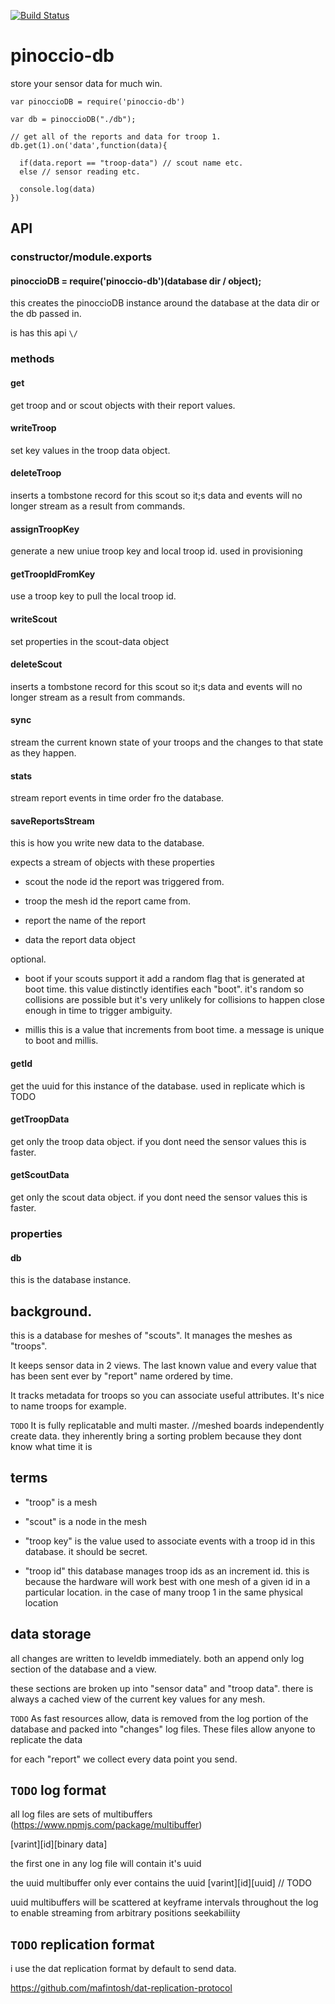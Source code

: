 
[![Build Status](https://travis-ci.org/Pinoccio/pinoccio-db.svg)](http://travis-ci.org/Pinoccio/pinoccio-db)

  pinoccio-db
===============

store your sensor data for much win.

```
var pinoccioDB = require('pinoccio-db')

var db = pinoccioDB("./db");

// get all of the reports and data for troop 1.
db.get(1).on('data',function(data){

  if(data.report == "troop-data") // scout name etc.
  else // sensor reading etc.

  console.log(data)
})

```


API
---

### constructor/module.exports

#### pinoccioDB = require('pinoccio-db')(database dir / object);

this creates the pinoccioDB instance around the database at the data dir or the db passed in.

is has this api `\/`

### methods

#### get
get troop and or scout objects with  their report values.

#### writeTroop
set key values in the troop data object.

#### deleteTroop
inserts a tombstone record for this scout so it;s data and events will no longer stream as a result from commands.

#### assignTroopKey
generate a new uniue troop key and local troop id. used in provisioning

#### getTroopIdFromKey
use a troop key to pull the local troop id.

#### writeScout
set properties in the scout-data object

#### deleteScout
inserts a tombstone record for this scout so it;s data and events will no longer stream as a result from commands.

#### sync
stream the current known state of your troops and the changes to that state as they happen.

#### stats
stream report events in time order fro the database.

#### saveReportsStream
this is how you write new data to the database. 

expects a stream of objects with these properties

- scout
  the node id the report was triggered from.

- troop
  the mesh id the report came from.

- report 
  the name of the report

- data
  the report data object


optional.


- boot
  if your scouts support it add a random flag that is generated at boot time. this value distinctly identifies each "boot". it's random so collisions are possible but it's very unlikely for collisions to happen close enough in time to trigger ambiguity.

- millis
  this is a value that increments from boot time. a message is unique to boot and millis.


#### getId
get the uuid for this instance of the database. used in replicate which is TODO

#### getTroopData
get only the troop data object. if you dont need the sensor values this is faster.

#### getScoutData
get only the scout data object. if you dont need the sensor values this is faster.


### properties

#### db

this is the database instance.




background.
-----------


this is a database for meshes of "scouts". It manages the meshes as "troops".

It keeps sensor data in 2 views. The last known value and every value that has been sent ever by "report" name ordered by time.

It tracks metadata for troops so you can associate useful attributes. It's nice to name troops for example.

`TODO`
It is fully replicatable and multi master. 
//meshed boards independently create data. they inherently bring a sorting problem because they dont know what time it is

terms
-----

- "troop" is a mesh

- "scout" is a node in the mesh

- "troop key" is the value used to associate events with a troop id in this database. it should be secret.

-  "troop id"
    this database manages troop ids as an increment id. this is because the hardware will work best with one mesh of a given id in a particular location. in the case of many troop 1 in the same physical location 

data storage
------------
all changes are written to leveldb immediately. both an append only log section of the database and a view.

these sections are broken up into "sensor data" and "troop data". there is always a cached view of the current key values for any mesh.

`TODO`
As fast resources allow, data is removed from the log portion of the database and packed into "changes" log files. 
These files allow anyone to replicate the data

for each "report" we collect every data point you send. 


`TODO` log format
----------
all log files are sets of multibuffers (https://www.npmjs.com/package/multibuffer)

[varint][id][binary data]

the first one in any log file will contain it's uuid

the uuid multibuffer only ever contains the uuid [varint][id][uuid] // TODO

uuid multibuffers will be scattered at keyframe intervals throughout the log to enable streaming from arbitrary positions seekabiliity 


`TODO` replication format
-------------------

i use the dat replication format by default to send data.

https://github.com/mafintosh/dat-replication-protocol









